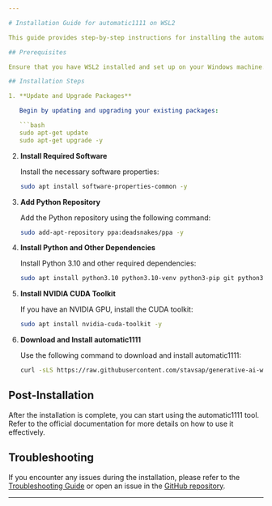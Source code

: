 ```yaml
---

# Installation Guide for automatic1111 on WSL2

This guide provides step-by-step instructions for installing the automatic1111 tool on Windows Subsystem for Linux 2 (WSL2).

## Prerequisites

Ensure that you have WSL2 installed and set up on your Windows machine. You can follow the official [Microsoft guide](https://docs.microsoft.com/en-us/windows/wsl/install) for setting up WSL2.

## Installation Steps

1. **Update and Upgrade Packages**

   Begin by updating and upgrading your existing packages:

   ```bash
   sudo apt-get update
   sudo apt-get upgrade -y
   ```

2. **Install Required Software**

   Install the necessary software properties:

   ```bash
   sudo apt install software-properties-common -y
   ```

3. **Add Python Repository**

   Add the Python repository using the following command:

   ```bash
   sudo add-apt-repository ppa:deadsnakes/ppa -y
   ```

4. **Install Python and Other Dependencies**

   Install Python 3.10 and other required dependencies:

   ```bash
   sudo apt install python3.10 python3.10-venv python3-pip git python3.10-tk ffmpeg libsm6 libxext6 libgl1 wget -y
   ```

5. **Install NVIDIA CUDA Toolkit**

   If you have an NVIDIA GPU, install the CUDA toolkit:

   ```bash
   sudo apt install nvidia-cuda-toolkit -y
   ```

6. **Download and Install automatic1111**

   Use the following command to download and install automatic1111:

   ```bash
   curl -sLS https://raw.githubusercontent.com/stavsap/generative-ai-wsl2/main/text-gen-webui/install.sh | bash -i
   ```

## Post-Installation

After the installation is complete, you can start using the automatic1111 tool. Refer to the official documentation for more details on how to use it effectively.

## Troubleshooting

If you encounter any issues during the installation, please refer to the [Troubleshooting Guide](#) or open an issue in the [GitHub repository](https://github.com/your-repo/automatic1111).

---
```


